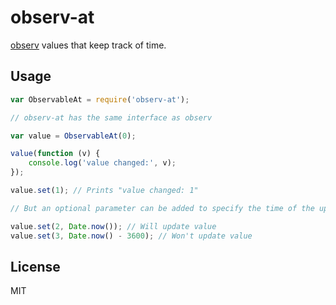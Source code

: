 # observ-at

[observ](https://www.npmjs.com/package/observ) values that keep track of time.

## Usage

```js
var ObservableAt = require('observ-at');

// observ-at has the same interface as observ

var value = ObservableAt(0);

value(function (v) {
	console.log('value changed:', v);
});

value.set(1); // Prints "value changed: 1"

// But an optional parameter can be added to specify the time of the update

value.set(2, Date.now()); // Will update value
value.set(3, Date.now() - 3600); // Won't update value
```

## License

MIT
